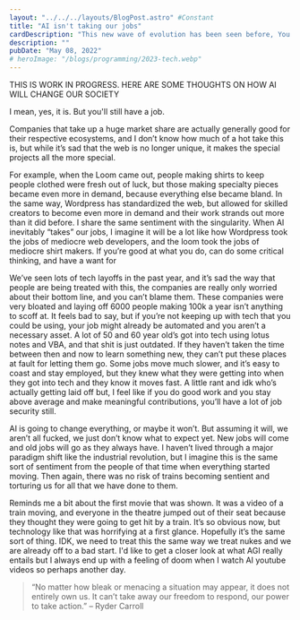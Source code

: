```yaml
---
layout: "../../../layouts/BlogPost.astro" #Constant
title: "AI isn't taking our jobs"
cardDescription: "This new wave of evolution has been seen before, You'll be fine."
description: ""
pubDate: "May 08, 2022"
# heroImage: "/blogs/programming/2023-tech.webp"
---
```

THIS IS WORK IN PROGRESS. HERE ARE SOME THOUGHTS ON HOW AI WILL CHANGE OUR SOCIETY



I mean, yes, it is. But you'll still have a job.

Companies that take up a huge market share are actually generally good for their respective ecosystems, and I don’t know how much of a hot take this is, but while it’s sad that the web is no longer unique, it makes the special projects all the more special. 

For example, when the Loom came out, people making shirts to keep people clothed were fresh out of luck, but those making specialty pieces became even more in demand, because everything else became bland. In the same way, Wordpress has standardized the web, but allowed for skilled creators to become even more in demand and their work strands out more than it did before. I share the same sentiment with the singularity. When AI inevitably “takes” our jobs, I imagine it will be a lot like how Wordpress took the jobs of mediocre web developers, and the loom took the jobs of mediocre shirt makers. If you’re good at what you do, can do some critical thinking, and have a want for 

We’ve seen lots of tech layoffs in the past year, and it’s sad the way that people are being treated with this, the companies are really only worried about their bottom line, and you can’t blame them. These companies were very bloated and laying off 6000 people making 100k a year isn’t anything to scoff at. It feels bad to say, but if you’re not keeping up with tech that you could be using, your job might already be automated and you aren’t a necessary asset. A lot of 50 and 60 year old’s got into tech using lotus notes and VBA, and that shit is just outdated. If they haven’t taken the time between then and now to learn something new, they can’t put these places at fault for letting them go. Some jobs move much slower, and it’s easy to coast and stay employed, but they knew what they were getting into when they got into tech and they know it moves fast. A little rant and idk who’s actually getting laid off but, I feel like if you do good work and you stay above average and make meaningful contributions, you’ll have a lot of job security still. 

AI is going to change everything, or maybe it won’t. But assuming it will, we aren’t all fucked, we just don’t know what to expect yet. New jobs will come and old jobs will go as they always have. I haven’t lived through a major paradigm shift like the industrial revolution, but I imagine this is the same sort of sentiment from the people of that time when everything started moving. Then again, there was no risk of trains becoming sentient and torturing us for all that we have done to them.

Reminds me a bit about the first movie that was shown. It was a video of a train moving, and everyone in the theatre jumped out of their seat because they thought they were going to get hit by a train. It’s so obvious now, but technology like that was horrifying at a first glance. Hopefully it’s the same sort of thing. IDK, we need to treat this the same way we treat nukes and we are already off to a bad start. I'd like to get a closer look at what AGI really entails but I always end up with a feeling of doom when I watch AI youtube videos so perhaps another day.


> “No matter how bleak or menacing a situation may appear, it does not entirely own us. It can’t take away our freedom to respond, our power to take action.” – Ryder Carroll